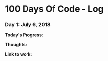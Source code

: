 # 100 Days Of Code - Log

### Day 1: July 6, 2018

**Today's Progress**: 

**Thoughts:**

**Link to work:** 
